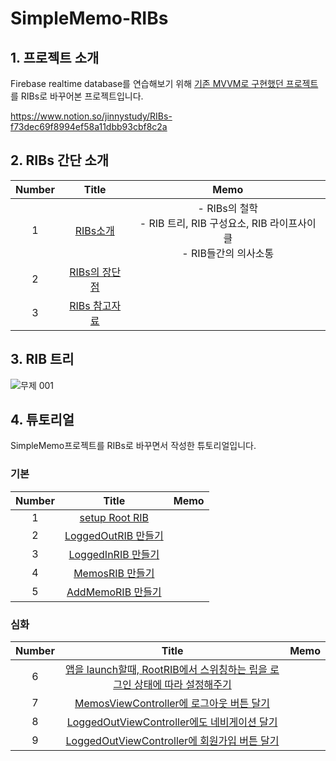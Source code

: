 # SimpleMemo-RIBs

## 1. 프로젝트 소개

Firebase realtime database를 연습해보기 위해 [기존 MVVM로 구현했던 프로젝트](https://github.com/eunjin3786/SimpleMemo) 를
RIBs로 바꾸어본 프로젝트입니다. 



https://www.notion.so/jinnystudy/RIBs-f73dec69f8994ef58a11dbb93cbf8c2a  





## 2. RIBs 간단 소개

| Number |                            Title                             |                             Memo                             |
| :----: | :----------------------------------------------------------: | :----------------------------------------------------------: |
|   1    | [RIBs소개](https://github.com/eunjin3786/SwiftUIPractice/blob/master/MD/1.%20기본개념.md) | - RIBs의 철학  <br />- RIB 트리, RIB 구성요소, RIB 라이프사이클<br />- RIB들간의 의사소통 |
|   2    | [RIBs의 장단점](https://github.com/eunjin3786/SwiftUIPractice/blob/master/MD/2.%20Components.md) |                                                              |
|   3    | [RIBs 참고자료](https://github.com/eunjin3786/SwiftUIPractice/blob/master/MD/2.%20Components.md) |                                                              |





## 3. RIB 트리 

![무제 001](https://user-images.githubusercontent.com/9502063/72495313-b0f83700-3869-11ea-9f56-18d7e540fa36.jpeg)



## 4. 튜토리얼

SimpleMemo프로젝트를 RIBs로 바꾸면서 작성한 튜토리얼입니다.

### 기본

| Number |                            Title                             | Memo |
| :----: | :----------------------------------------------------------: | :--: |
|   1    | [setup Root RIB](https://github.com/eunjin3786/SimpleMemo-RIBs/blob/feature/RIBs/MD/Tutorials/1.%20setup%20Root%20RIB.md) |      |
|   2    | [LoggedOutRIB 만들기](https://github.com/eunjin3786/SwiftUIPractice/blob/master/MD/2.%20Components.md) |      |
|   3    | [LoggedInRIB 만들기](https://github.com/eunjin3786/SwiftUIPractice/blob/master/MD/2.%20Components.md) |      |
|   4    | [MemosRIB 만들기](https://github.com/eunjin3786/SwiftUIPractice/blob/master/MD/2.%20Components.md) |      |
|   5    | [AddMemoRIB 만들기](https://github.com/eunjin3786/SwiftUIPractice/blob/master/MD/2.%20Components.md) |      |



### 심화

| Number |                            Title                             | Memo |
| :----: | :----------------------------------------------------------: | :--: |
|   6    | [앱을 launch할때, RootRIB에서 스위칭하는 립을 로그인 상태에 따라 설정해주기](https://github.com/eunjin3786/SwiftUIPractice/blob/master/MD/2.%20Components.md) |      |
|   7    | [MemosViewController에 로그아웃 버튼 달기](https://github.com/eunjin3786/SwiftUIPractice/blob/master/MD/2.%20Components.md) |      |
|   8    | [LoggedOutViewController에도 네비게이션 달기](https://github.com/eunjin3786/SwiftUIPractice/blob/master/MD/2.%20Components.md) |      |
|   9    | [LoggedOutViewController에 회원가입 버튼 달기](https://github.com/eunjin3786/SwiftUIPractice/blob/master/MD/2.%20Components.md) |      |

